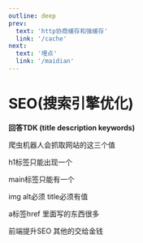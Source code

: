 ```yaml
---
outline: deep
prev:
  text: 'http协商缓存和强缓存'
  link: '/cache'
next:
  text: '埋点'
  link: '/maidian'
---
```

# SEO(搜索引擎优化)
**回答TDK (title description keywords)**

爬虫机器人会抓取网站的这三个值

h1标签只能出现一个

main标签只能有一个

img alt必须 title必须有值

a标签href 里面写的东西很多

前端提升SEO 其他的交给金钱